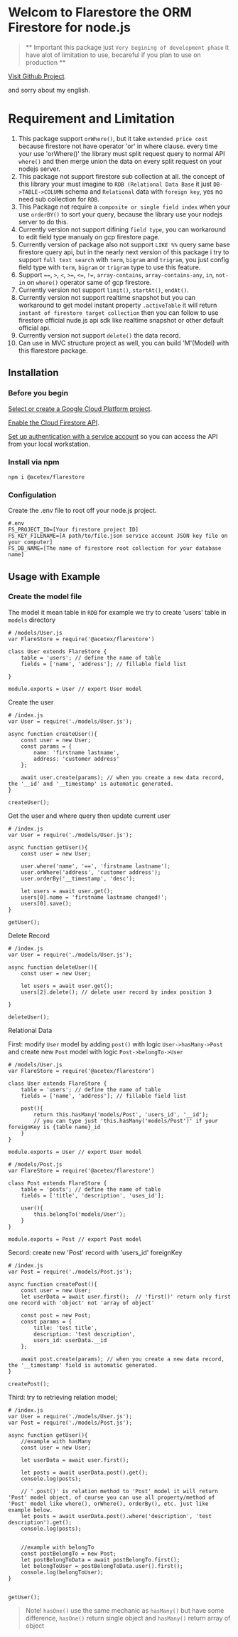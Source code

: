 # Welcom to Flarestore the ORM Firestore for node.js
>** Important this package just `Very begining of development phase` it have alot of limitation to use, becareful if you plan to use on production **

[Visit Github Project](https://github.com/acetex/flarestore).

and sorry about my english.

# Requirement and Limitation
1. This package support `orWhere()`, but it take `extended price cost` because firestore not have operator 'or' in where clause. every time your use 'orWhere()' the library must split request query to normal API `where()` and then merge union the data on every split request on your nodejs server.
2. This package not support firestore sub collection at all. the concept of this library your must imagine to `RDB (Relational Data Base` it just `DB->TABLE->COLUMN` schema and `Relational` data with `foreign key`, yes no need sub collection for `RDB`.
3. This Package not require a `composite or single field index`  when your use `orderBY()` to sort your query, because the library use your nodejs server to do this.
4. Currently version not support difining `field type`, you can workaround to edit field type manualy on gcp firestore page.
5. Currently version of package also not support `LIKE %%` query same base firestore query api, but in the nearly next version of this package i try to support `full text search` with `term`, `bigram` and `trigram`, you just config field type with `term`, `bigram` or `trigram` type to use this feature.
6. Support `==`, `>`, `<`, `>=`, `<=`, `!=`, `array-contains`, `array-contains-any`, `in`, `not-in` on `where()` operator same of gcp firestore.
7. Currently version not support `limit()`, `startAt()`, `endAt()`.
8. Currently version not support realtime snapshot but you can workaround to get model instant property `.activeTable` it will return `instant of firestore target collection` then you can follow to use firestore official nude.js api sdk like realtime snapshot or other default official api.
9. Currently version not support `delete()` the data record.
10. Can use in MVC structure project as well, you can build 'M'(Model) with this flarestore package.

## Installation
### Before you begin
[Select or create a Google Cloud Platform project](https://console.cloud.google.com/project).

[Enable the Cloud Firestore API](https://console.cloud.google.com/flows/enableapi?apiid=firestore.googleapis.com).

[Set up authentication with a service account](https://cloud.google.com/docs/authentication/getting-started) so you can access the API from your local workstation.


### Install via npm
```
npm i @acetex/flarestore
```

### Configulation
Create the .env file to root off your node.js project.
```
#.env 
FS_PROJECT_ID=[Your firestore project ID]
FS_KEY_FILENAME=[A path/to/file.json service account JSON key file on your computer]
FS_DB_NAME=[The name of firestore root collection for your database name]
```

## Usage with Example
### Create the model file

The model it mean table in `RDB` for example we try to create 'users' table in `models` directory
```
# /models/User.js
var FlareStore = require('@acetex/flarestore')

class User extends FlareStore {
    table = 'users'; // define the name of table
    fields = ['name', 'address']; // fillable field list

}

module.exports = User // export User model

```

Create the user
```
# /index.js
var User = require('./models/User.js');

async function createUser(){
    const user = new User;
    const params = {
        name: 'firstname lastname',
        address: 'customer address'
    };

    await user.create(params); // when you create a new data record, the '__id' and '__timestamp' is automatic generated.
}

createUser();

```

Get the user and where query then update current user
```
# /index.js
var User = require('./models/User.js');

async function getUser(){
    const user = new User;

    user.where('name', '==', 'firstname lastname');
    user.orWhere('address', 'customer address');
    user.orderBy('__timestamp', 'desc');

    let users = await user.get();
    users[0].name = 'firstname lastname changed!';
    users[0].save();
}

getUser();

```

Delete Record
```
# /index.js
var User = require('./models/User.js');

async function deleteUser(){
    const user = new User;

    let users = await user.get();
    users[2].delete(); // delete user record by index position 3

}

deleteUser();

```

Relational Data

First: modify `User` model by adding `post()` with logic `User->hasMany->Post` and create new `Post` model with logic `Post->belongTo->User`
```
# /models/User.js
var FlareStore = require('@acetex/flarestore')

class User extends FlareStore {
    table = 'users'; // define the name of table
    fields = ['name', 'address']; // fillable field list

    post(){
        return this.hasMany('models/Post', 'users_id', '__id');
        // you can type just 'this.hasMany('models/Post')' if your foreignKey is {table name}_id
    }
}

module.exports = User // export User model

```

```
# /models/Post.js
var FlareStore = require('@acetex/flarestore')

class Post extends FlareStore {
    table = 'posts'; // define the name of table
    fields = ['title', 'description', 'uses_id'];

    user(){
        this.belongTo('models/User');
    }
}

module.exports = Post // export Post model

```

Secord: create new 'Post' record with 'users_id' foreignKey
```
# /index.js
var Post = require('./models/Post.js');

async function createPost(){
    const user = new User;
    let userData = await user.first();  // 'first()' return only first one record with 'object' not 'array of object'

    const post = new Post;
    const params = {
        title: 'test title',
        description: 'test description',
        users_id: userData.__id
    };

    await post.create(params); // when you create a new data record, the '__timestamp' field is automatic generated.
}

createPost();
```

Third: try to retrieving relation model;
```
# /index.js
var User = require('./models/User.js');
var Post = require('./models/Post.js');

async function getUser(){
    //example with hasMany
    const user = new User;

    let userData = await user.first();

    let posts = await userData.post().get();
    console.log(posts);

    // '.post()' is relation method to 'Post' model it will return 'Post' model object, of course you can use all property/method of 'Post' model like where(), orWhere(), orderBy(), etc. just like example below.
    let posts = await userData.post().where('description', 'test description').get();
    console.log(posts);


    //example with belongTo
    const postBelongTo = new Post;
    let postBelongToData = await postBelongTo.first();
    let belongToUser = postBelongToData.user().first();
    console.log(belongToUser);
}


getUser();

```
> Note! `hasOne()` use the same mechanic as `hasMany()` but have some difference, `hasOne()` return single object and `hasMany()` return array of object

